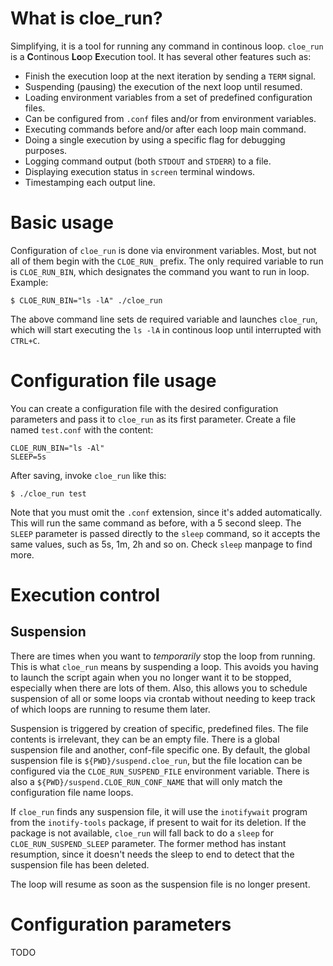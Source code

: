 What is cloe_run?
=================
Simplifying, it is a tool for running any command in continous loop. ```cloe_run``` is a **C**ontinous **Lo**op **E**xecution tool. It has several other features such as:

- Finish the execution loop at the next iteration by sending a ```TERM``` signal.
- Suspending (pausing) the execution of the next loop until resumed.
- Loading environment variables from a set of predefined configuration files.
- Can be configured from ```.conf``` files and/or from environment variables.
- Executing commands before and/or after each loop main command.
- Doing a single execution by using a specific flag for debugging purposes.
- Logging command output (both ```STDOUT``` and ```STDERR```) to a file.
- Displaying execution status in ```screen``` terminal windows.
- Timestamping each output line.

Basic usage
===========
Configuration of ```cloe_run``` is done via environment variables. Most, but not all of them begin with the ```CLOE_RUN_``` prefix. The only required variable to run is ```CLOE_RUN_BIN```, which designates the command you want to run in loop. Example:
```
$ CLOE_RUN_BIN="ls -lA" ./cloe_run
```
The above command line sets de required variable and launches ```cloe_run```, which will start executing the ```ls -lA``` in continous loop until interrupted with ```CTRL+C```.

Configuration file usage
========================
You can create a configuration file with the desired configuration parameters and pass it to ```cloe_run``` as its first parameter. Create a file named ```test.conf``` with the content:
```
CLOE_RUN_BIN="ls -Al"
SLEEP=5s
```
After saving, invoke ```cloe_run``` like this:
```
$ ./cloe_run test
```
Note that you must omit the ```.conf``` extension, since it's added automatically. This will run the same command as before, with a 5 second sleep. The ```SLEEP``` parameter is passed directly to the ```sleep``` command, so it accepts the same values, such as 5s, 1m, 2h and so on. Check ```sleep``` manpage to find more.

Execution control
=================
Suspension
----------
There are times when you want to *temporarily* stop the loop from running. This is what ```cloe_run``` means by suspending a loop. This avoids you having to launch the script again when you no longer want it to be stopped, especially when there are lots of them. Also, this allows you to schedule suspension of all or some loops via crontab without needing to keep track of which loops are running to resume them later.

Suspension is triggered by creation of specific, predefined files. The file contents is irrelevant, they can be an empty file. There is a global suspension file and another, conf-file specific one. By default, the global suspension file is ```${PWD}/suspend.cloe_run```, but the file location can be configured via the ```CLOE_RUN_SUSPEND_FILE``` environment variable. There is also a ```${PWD}/suspend.CLOE_RUN_CONF_NAME``` that will only match the configuration file name loops.

If ```cloe_run``` finds any suspension file, it will use the ```inotifywait``` program from the ```inotify-tools``` package, if present to wait for its deletion. If the package is not available, ```cloe_run``` will fall back to do a ```sleep``` for ```CLOE_RUN_SUSPEND_SLEEP``` parameter. The former method has instant resumption, since it doesn't needs the sleep to end to detect that the suspension file has been deleted.

The loop will resume as soon as the suspension file is no longer present.


Configuration parameters
========================
TODO